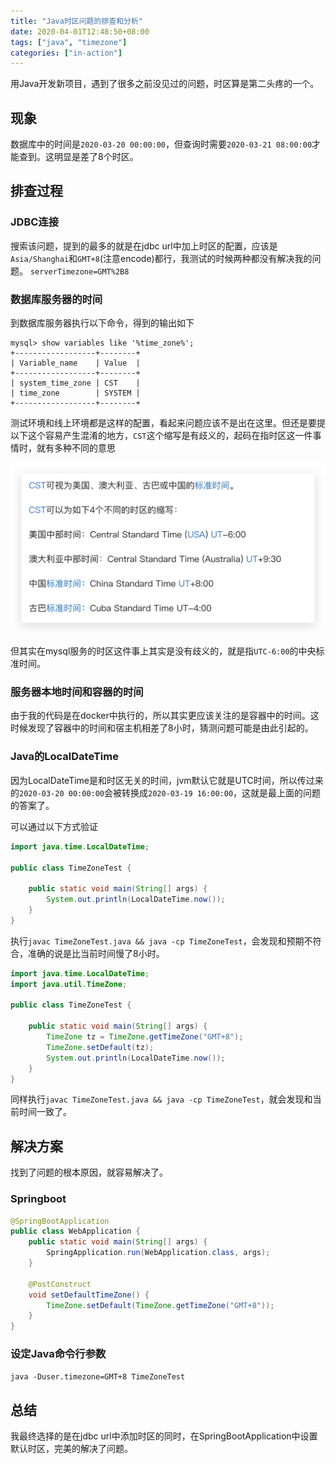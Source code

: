 ```yaml
---
title: "Java时区问题的排查和分析"
date: 2020-04-01T12:48:50+08:00
tags: ["java", "timezone"]
categories: ["in-action"]
---
```


用Java开发新项目，遇到了很多之前没见过的问题，时区算是第二头疼的一个。

<!--more-->

## 现象

数据库中的时间是`2020-03-20 00:00:00`，但查询时需要`2020-03-21 08:00:00`才能查到。这明显是差了8个时区。

## 排查过程

### JDBC连接

搜索该问题，提到的最多的就是在jdbc url中加上时区的配置，应该是`Asia/Shanghai`和`GMT+8`(注意encode)都行，我测试的时候两种都没有解决我的问题。
`serverTimezone=GMT%2B8`

### 数据库服务器的时间

到数据库服务器执行以下命令，得到的输出如下

```
mysql> show variables like '%time_zone%';
+------------------+--------+
| Variable_name    | Value  |
+------------------+--------+
| system_time_zone | CST    |
| time_zone        | SYSTEM |
+------------------+--------+
```

测试环境和线上环境都是这样的配置，看起来问题应该不是出在这里。但还是要提以下这个容易产生混淆的地方，`CST`这个缩写是有歧义的，起码在指时区这一件事情时，就有多种不同的意思

![](/images/2020-04-14-23-39-19.png)

但其实在mysql服务的时区这件事上其实是没有歧义的，就是指`UTC-6:00`的中央标准时间。

### 服务器本地时间和容器的时间

由于我的代码是在docker中执行的，所以其实更应该关注的是容器中的时间。这时候发现了容器中的时间和宿主机相差了8小时，猜测问题可能是由此引起的。

### Java的LocalDateTime

因为LocalDateTime是和时区无关的时间，jvm默认它就是UTC时间，所以传过来的`2020-03-20 00:00:00`会被转换成`2020-03-19 16:00:00`，这就是最上面的问题的答案了。

可以通过以下方式验证
```java
import java.time.LocalDateTime;

public class TimeZoneTest {

    public static void main(String[] args) {
        System.out.println(LocalDateTime.now());
    }
}
```
执行`javac TimeZoneTest.java && java -cp TimeZoneTest`，会发现和预期不符合，准确的说是比当前时间慢了8小时。

```java
import java.time.LocalDateTime;
import java.util.TimeZone;

public class TimeZoneTest {

    public static void main(String[] args) {
        TimeZone tz = TimeZone.getTimeZone("GMT+8");
        TimeZone.setDefault(tz);
        System.out.println(LocalDateTime.now());
    }
}
```
同样执行`javac TimeZoneTest.java && java -cp TimeZoneTest`，就会发现和当前时间一致了。

## 解决方案

找到了问题的根本原因，就容易解决了。

### Springboot

```java
@SpringBootApplication
public class WebApplication {
    public static void main(String[] args) {
        SpringApplication.run(WebApplication.class, args);
    }

    @PostConstruct
    void setDefaultTimeZone() {
        TimeZone.setDefault(TimeZone.getTimeZone("GMT+8"));
    }
}
```

### 设定Java命令行参数

`java -Duser.timezone=GMT+8 TimeZoneTest`

## 总结

我最终选择的是在jdbc url中添加时区的同时，在SpringBootApplication中设置默认时区，完美的解决了问题。

